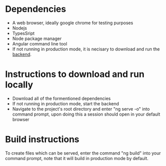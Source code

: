# Dependencies
<ul>
  <li>A web browser, ideally google chrome for testing purposes</li>
  <li>Nodejs</li>
  <li>TypesSript</li>
  <li>Node package manager</li>
  <li>Angular command line tool</li>
  <li>If not running in production mode, 
    it is necisary to download and run the <a href='https://github.com/carrier-pigeon-ultra/P3-back-end'>backend</a>.</li>
</ul>

# Instructions to download and run locally
<ul>
  <li>Download all of the formentioned dependencies</li>
  <li>If not running in production mode, start the backend</li>
  <li>Navigate to the project's root directory and enter "ng serve -o" into command prompt, upon doing this a session should open in your default browser</li>
</ul>


# Build instructions
To create files which can be served, enter the command "ng build" into your command prompt, note that it will build in production mode by default.

